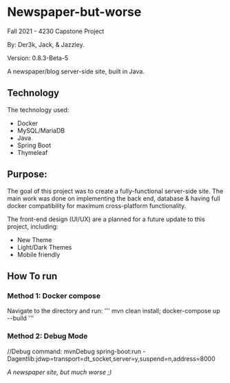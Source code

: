 # Newspaper-but-worse
Fall 2021 - 4230 Capstone Project

By: Der3k, Jack, & Jazzley.

Version: 0.8.3-Beta-5

A newspaper/blog server-side site, built in Java.



## Technology
The technology used:
* Docker 
* MySQL/MariaDB
* Java
* Spring Boot
* Thymeleaf

## Purpose:
The goal of this project was to create a fully-functional server-side site. The main work was done on implementing the back end, database & having full docker compatibility for maximum cross-platform functionality.

The front-end design (UI/UX) are a planned for a future update to this project, including:
* New Theme
* Light/Dark Themes
* Mobile friendly

## How To run
### Method 1: Docker compose

Navigate to the directory and run:
'''
mvn clean install; docker-compose up --build
'''

### Method 2: Debug Mode
//Debug command:
mvnDebug spring-boot:run -Dagentlib:jdwp=transport=dt_socket,server=y,suspend=n,address=8000










*A newspaper site, but much worse ;)*
